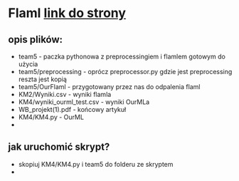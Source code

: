 # Flaml  [link do strony](https://microsoft.github.io/FLAML/)

## opis plików:
* team5 - paczka pythonowa z preprocessingiem i flamlem gotowym do użycia
* team5/preprocessing - oprócz preprocessor.py gdzie jest preprocessing reszta jest kopią
* team5/OurFlaml - przygotowany przez nas do odpalenia flaml
* KM2/Wyniki.csv - wyniki flamla
* KM4/wyniki_ourml_test.csv - wyniki OurMLa
* WB_projekt(1).pdf - końcowy artykuł
* KM4/KM4.py - OurML
* 

## jak uruchomić skrypt?
* skopiuj KM4/KM4.py i team5 do folderu ze skryptem
* 
